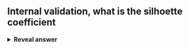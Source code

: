 ## Internal validation, what is the silhoette coefficient
<details>
<summary><b>Reveal answer</b></summary>
<img src="../../../../../media/paste-7de9590e8e1e5b458d6949ca5ae383f4f8e36b5f.jpg"><br><img src="../../../../../media/paste-f686c041f6d84191342562fb2b6454ec4aaf376a.jpg"><br><br>Calculate it for all individual points, average over all points<br>Best value = 1<br>Worst value = -1<br><br>worst case:<br><img src="../../../../../media/paste-22538b98d326bf8573c5fca64c6a7aa7bd0aa51e.jpg">
</details>
